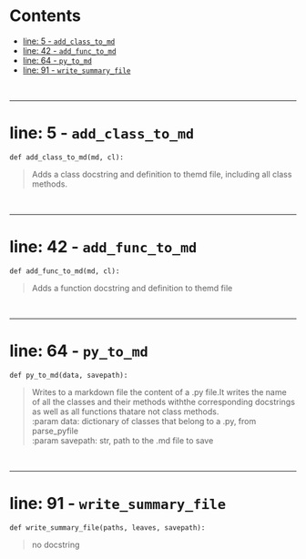 



Contents
========

* [line: 5 - `add_class_to_md`](#line-5---add_class_to_md)
* [line: 42 - `add_func_to_md`](#line-42---add_func_to_md)
* [line: 64 - `py_to_md`](#line-64---py_to_md)
* [line: 91 - `write_summary_file`](#line-91---write_summary_file)


&nbsp;

--------
# line: 5 - `add_class_to_md`
  
```  
def add_class_to_md(md, cl):
```
>Adds a class docstring and definition to themd file, including all class methods.

&nbsp;

--------
# line: 42 - `add_func_to_md`
  
```  
def add_func_to_md(md, cl):
```
>Adds a function docstring and definition to themd file

&nbsp;

--------
# line: 64 - `py_to_md`
  
```  
def py_to_md(data, savepath):
```
>Writes to a markdown file the content of a .py file.It writes the name of all the classes and their methods withthe corresponding docstrings as well as all functions thatare not class methods.  
:param data: dictionary of classes that belong to a .py,                from parse_pyfile  
:param savepath: str, path to the .md file to save

&nbsp;

--------
# line: 91 - `write_summary_file`
  
```  
def write_summary_file(paths, leaves, savepath):
```


>  no docstring